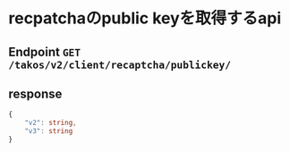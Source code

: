 # recpatchaのpublic keyを取得するapi

## Endpoint `GET /takos/v2/client/recaptcha/publickey/`

## response

```ts
{
    "v2": string,
    "v3": string
}
```